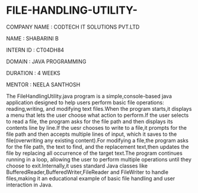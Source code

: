 # FILE-HANDLING-UTILITY-
COMPANY NAME : CODTECH IT SOLUTIONS PVT.LTD

NAME : SHABARINI B 

INTERN ID : CT04DH84

DOMAIN : JAVA PROGRAMMING 

DURATION : 4 WEEKS 

MENTOR : NEELA SANTHOSH

The FileHandlingUtility.java program is a simple,console-based java application designed to help users perform basic file operations: reading,writing, and modifying text files.When the program starts,it displays a menu that lets the user choose what action to perform.If the user selects to read a file, the program asks for the file path and then displays its contents line by line.If the uesr chooses to write to a file,it prompts for the file path and then accepts multiple lines of input, which it saves to the file(overwriting any existing content).For modifying a file,the program asks for the file path, the text to find, and the replacement text,then updates the file by replacing all occurrence of the target text.The program continues running in a loop, allowing the user to perform multiple operations until they choose to exit.Internally,it uses standard Java classes like BufferedReader,BufferedWriter,FileReader and FileWriter to handle files,making it an educational example of basic file handling and user interaction in Java.
